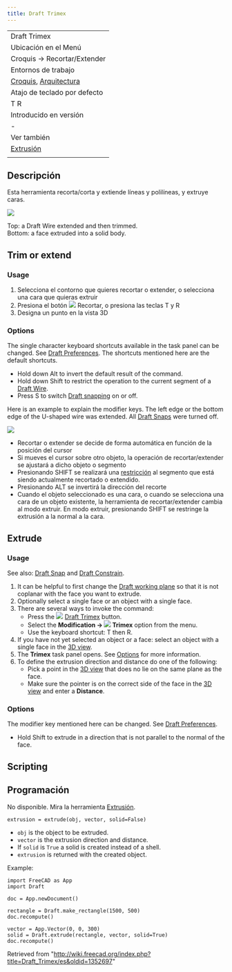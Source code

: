 ```yaml
---
title: Draft Trimex
---
```

|  |
| --- |
| Draft Trimex |
| Ubicación en el Menú |
| Croquis -> Recortar/Extender |
| Entornos de trabajo |
| [Croquis](/Draft_Workbench/es "Draft Workbench/es"), [Arquitectura](/Arch_Workbench/es "Arch Workbench/es") |
| Atajo de teclado por defecto |
| T R |
| Introducido en versión |
| - |
| Ver también |
| [Extrusión](/Part_Extrude/es "Part Extrude/es") |
|  |

## Descripción

Esta herramienta recorta/corta y extiende líneas y polilíneas, y extruye caras.

![](/images/Draft_trimex_example.jpg)

Top: a Draft Wire extended and then trimmed.  
Bottom: a face extruded into a solid body.

## Trim or extend

### Usage

1. Selecciona el contorno que quieres recortar o extender, o selecciona una cara que quieras extruir
2. Presiona el botón ![](/images/Draft_Trimex.png) Recortar, o presiona las teclas T y R
3. Designa un punto en la vista 3D

### Options

The single character keyboard shortcuts available in the task panel can be changed. See [Draft Preferences](/Draft_Preferences "Draft Preferences"). The shortcuts mentioned here are the default shortcuts.

* Hold down Alt to invert the default result of the command.
* Hold down Shift to restrict the operation to the current segment of a [Draft Wire](/Draft_Wire "Draft Wire").
* Press S to switch [Draft snapping](/Draft_Snap "Draft Snap") on or off.

Here is an example to explain the modifier keys. The left edge or the bottom edge of the U-shaped wire was extended. All [Draft Snaps](/Draft_Snap "Draft Snap") were turned off.

![](/images/Draft_Trimex_example2.png)

* Recortar o extender se decide de forma automática en función de la posición del cursor
* Si mueves el cursor sobre otro objeto, la operación de recortar/extender se ajustará a dicho objeto o segmento
* Presionando SHIFT se realizará una [restricción](/Draft_Constrain/es "Draft Constrain/es") al segmento que está siendo actualmente recortado o extendido.
* Presionando ALT se invertirá la dirección del recorte
* Cuando el objeto seleccionado es una cara, o cuando se selecciona una cara de un objeto existente, la herramienta de recortar/extender cambia al modo extruir. En modo extruir, presionando SHIFT se restringe la extrusión a la normal a la cara.

## Extrude

### Usage

See also: [Draft Snap](/Draft_Snap "Draft Snap") and [Draft Constrain](/Draft_Constrain "Draft Constrain").

1. It can be helpful to first change the [Draft working plane](/Draft_SelectPlane "Draft SelectPlane") so that it is not coplanar with the face you want to extrude.
2. Optionally select a single face or an object with a single face.
3. There are several ways to invoke the command:
   * Press the ![](/images/Draft_Trimex.svg) [Draft Trimex](/Draft_Trimex "Draft Trimex") button.
   * Select the **Modification → ![](/images/Draft_Trimex.svg) Trimex** option from the menu.
   * Use the keyboard shortcut: T then R.
4. If you have not yet selected an object or a face: select an object with a single face in the [3D view](/3D_view "3D view").
5. The **Trimex** task panel opens. See [Options](#Options_2) for more information.
6. To define the extrusion direction and distance do one of the following:
   * Pick a point in the [3D view](/3D_view "3D view") that does no lie on the same plane as the face.
   * Make sure the pointer is on the correct side of the face in the [3D view](/3D_view "3D view") and enter a **Distance**.

### Options

The modifier key mentioned here can be changed. See [Draft Preferences](/Draft_Preferences "Draft Preferences").

* Hold Shift to extrude in a direction that is not parallel to the normal of the face.

## Scripting

## Programación

No disponible. Mira la herramienta [Extrusión](/Part_Extrude/es "Part Extrude/es").

```
extrusion = extrude(obj, vector, solid=False)

```

* `obj` is the object to be extruded.
* `vector` is the extrusion direction and distance.
* If `solid` is `True` a solid is created instead of a shell.
* `extrusion` is returned with the created object.

Example:

```
import FreeCAD as App
import Draft

doc = App.newDocument()

rectangle = Draft.make_rectangle(1500, 500)
doc.recompute()

vector = App.Vector(0, 0, 300)
solid = Draft.extrude(rectangle, vector, solid=True)
doc.recompute()

```

Retrieved from "<http://wiki.freecad.org/index.php?title=Draft_Trimex/es&oldid=1352697>"